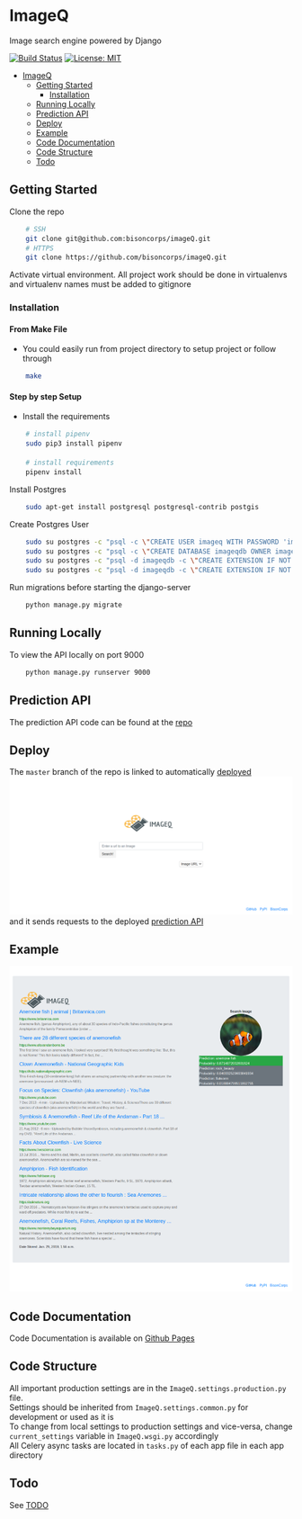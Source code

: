 # ImageQ

Image search engine powered by Django

[![Build Status](https://travis-ci.com/bisoncorps/imageQ.svg?branch=master)](https://travis-ci.com/bisoncorps/imageQ)
[![License: MIT](https://img.shields.io/badge/License-MIT-yellow.svg)](https://opensource.org/licenses/MIT)

- [ImageQ](#imageq)
  - [Getting Started](#getting-started)
    - [Installation](#installation)
  - [Running Locally](#running-locally)
  - [Prediction API](#prediction-api)
  - [Deploy](#deploy)
  - [Example](#example)
  - [Code Documentation](#code-documentation)
  - [Code Structure](#code-structure)
  - [Todo](#todo)

## Getting Started

Clone the repo

```bash
    # SSH
    git clone git@github.com:bisoncorps/imageQ.git
    # HTTPS
    git clone https://github.com/bisoncorps/imageQ.git
```

Activate virtual environment. All project work should be done in virtualenvs and virtualenv names must be added to gitignore

### Installation

#### From Make File
- You could easily run from project directory to setup project or follow through
```bash
    make
```

#### Step by step Setup

- Install the requirements

```bash
    # install pipenv
    sudo pip3 install pipenv

    # install requirements
    pipenv install
```


Install Postgres

```bash
    sudo apt-get install postgresql postgresql-contrib postgis
```

Create Postgres User

```bash
    sudo su postgres -c "psql -c \"CREATE USER imageq WITH PASSWORD 'imageq';\""
    sudo su postgres -c "psql -c \"CREATE DATABASE imageqdb OWNER imageq;\""
    sudo su postgres -c "psql -d imageqdb -c \"CREATE EXTENSION IF NOT EXISTS postgis;\""
    sudo su postgres -c "psql -d imageqdb -c \"CREATE EXTENSION IF NOT EXISTS postgis_topology;\""
```

Run migrations before starting the django-server

```bash
    python manage.py migrate
```

## Running Locally

To view the API locally on port 9000

```bash
    python manage.py runserver 9000
```

## Prediction API

The prediction API code can be found at the [repo](https://github.com/bisoncorps/imageQ)

## Deploy

The `master` branch of the repo is linked to automatically [deployed](https://bisoncorps-imageq.herokuapp.com)
![Homepage](docs/assets/homepage.png)
and it sends requests to the deployed [prediction API](https://imageqapi.appspot.com/)

## Example

![Example-Result](docs/assets/result.png)

## Code Documentation

Code Documentation is available on [Github Pages](https://bisoncorps.github.io/imageQ)

## Code Structure

All important production settings are in the `ImageQ.settings.production.py` file.<br />
Settings should be inherited from `ImageQ.settings.common.py` for development or used as it is<br />
To change from local settings to production settings and vice-versa, change `current_settings` variable in `ImageQ.wsgi.py` accordingly<br />
All Celery async tasks are located in `tasks.py` of each app file in each app directory

## Todo

See [TODO](TODO.md) 

